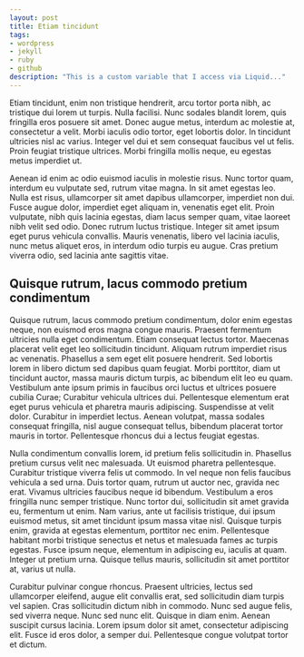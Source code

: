```yaml
---
layout: post
title: Etiam tincidunt
tags:
- wordpress
- jekyll
- ruby
- github
description: "This is a custom variable that I access via Liquid..."
---
```


Etiam tincidunt, enim non tristique hendrerit, arcu tortor porta nibh, ac tristique dui lorem ut turpis. Nulla facilisi. Nunc sodales blandit lorem, quis fringilla eros posuere sit amet. Donec augue metus, interdum ac molestie at, consectetur a velit. Morbi iaculis odio tortor, eget lobortis dolor. In tincidunt ultricies nisl ac varius. Integer vel dui et sem consequat faucibus vel ut felis. Proin feugiat tristique ultrices. Morbi fringilla mollis neque, eu egestas metus imperdiet ut.

Aenean id enim ac odio euismod iaculis in molestie risus. Nunc tortor quam, interdum eu vulputate sed, rutrum vitae magna. In sit amet egestas leo. Nulla est risus, ullamcorper sit amet dapibus ullamcorper, imperdiet non dui. Fusce augue dolor, imperdiet eget aliquam in, venenatis eget elit. Proin vulputate, nibh quis lacinia egestas, diam lacus semper quam, vitae laoreet nibh velit sed odio. Donec rutrum luctus tristique. Integer sit amet ipsum eget purus vehicula convallis. Mauris venenatis, libero vel lacinia iaculis, nunc metus aliquet eros, in interdum odio turpis eu augue. Cras pretium viverra odio, sed lacinia ante sagittis vitae.

Quisque rutrum, lacus commodo pretium condimentum
-----------------------------------------------------

Quisque rutrum, lacus commodo pretium condimentum, dolor enim egestas neque, non euismod eros magna congue mauris. Praesent fermentum ultricies nulla eget condimentum. Etiam consequat lectus tortor. Maecenas placerat velit eget leo sollicitudin tincidunt. Aliquam rutrum imperdiet risus ac venenatis. Phasellus a sem eget elit posuere hendrerit. Sed lobortis lorem in libero dictum sed dapibus quam feugiat. Morbi porttitor, diam ut tincidunt auctor, massa mauris dictum turpis, ac bibendum elit leo eu quam. Vestibulum ante ipsum primis in faucibus orci luctus et ultrices posuere cubilia Curae; Curabitur vehicula ultrices dui. Pellentesque elementum erat eget purus vehicula et pharetra mauris adipiscing. Suspendisse at velit dolor. Curabitur in imperdiet lectus. Aenean volutpat, massa sodales consequat fringilla, nisl augue consequat tellus, bibendum placerat tortor mauris in tortor. Pellentesque rhoncus dui a lectus feugiat egestas.

Nulla condimentum convallis lorem, id pretium felis sollicitudin in. Phasellus pretium cursus velit nec malesuada. Ut euismod pharetra pellentesque. Curabitur tristique viverra felis ut commodo. In vel neque non felis faucibus vehicula a sed urna. Duis tortor quam, rutrum ut auctor nec, gravida nec erat. Vivamus ultricies faucibus neque id bibendum. Vestibulum a eros fringilla nunc semper tristique. Nunc tortor dui, sollicitudin sit amet gravida eu, fermentum ut enim. Nam varius, ante ut facilisis tristique, dui ipsum euismod metus, sit amet tincidunt ipsum massa vitae nisl. Quisque turpis enim, gravida at egestas elementum, porttitor nec enim. Pellentesque habitant morbi tristique senectus et netus et malesuada fames ac turpis egestas. Fusce ipsum neque, elementum in adipiscing eu, iaculis at quam. Integer ut pretium urna. Quisque tellus mauris, sollicitudin sit amet porttitor at, varius ut nulla.

Curabitur pulvinar congue rhoncus. Praesent ultricies, lectus sed ullamcorper eleifend, augue elit convallis erat, sed sollicitudin diam turpis vel sapien. Cras sollicitudin dictum nibh in commodo. Nunc sed augue felis, sed viverra neque. Nunc sed nunc elit. Quisque in diam enim. Aenean suscipit cursus lacinia. Lorem ipsum dolor sit amet, consectetur adipiscing elit. Fusce id eros dolor, a semper dui. Pellentesque congue volutpat tortor et dictum.
